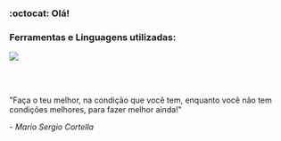 ### :octocat: Olá!


### Ferramentas e Linguagens utilizadas:

<a href="https://skillicons.dev">
  <img src="https://skillicons.dev/icons?i=js,typescript,html,css,react,nextjs,git,md,linux,figma,styledcomponents,bootstrap" />
</a>

<br><br>

<p>"Faça o teu melhor, na condição que você tem, enquanto você não tem condições melhores, para fazer melhor ainda!"<p>
<i>- Mario Sergio Cortella</i>
